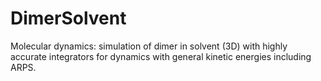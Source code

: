 # DimerSolvent
Molecular dynamics: simulation of dimer in solvent (3D) with highly accurate integrators for dynamics with general kinetic energies including ARPS.
